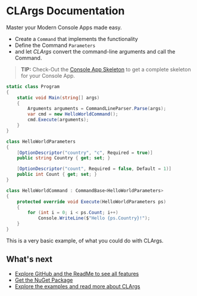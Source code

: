 # CLArgs Documentation

Master your Modern Console Apps made easy.

* Create a `Command` that implements the functionality
* Define the Command `Parameters`
* and let _CLArgs_ convert the command-line arguments and call the Command.

> **TIP:** Check-Out the [Console App Skeleton](https://github.com/msc4266/CLArgs/tree/master/CommandRunner) to get a complete skeleton for your Console App.

```csharp
static class Program
{
    static void Main(string[] args)
    {
        Arguments arguments = CommandLineParser.Parse(args);
        var cmd = new HelloWorldCommand();
        cmd.Execute(arguments);
    }
}

class HelloWorldParameters
{
    [OptionDescriptor("country", "c", Required = true)]
    public string Country { get; set; }

    [OptionDescriptor("count", Required = false, Default = 1)]
    public int Count { get; set; }
}

class HelloWorldCommand : CommandBase<HelloWorldParameters>
{
    protected override void Execute(HelloWorldParameters ps)
    {
        for (int i = 0; i < ps.Count; i++)
            Console.WriteLine($"Hello {ps.Country}!");
    }
}
```

This is a very basic example, of what you could do with CLArgs.

## What's next

* [Explore GitHub and the ReadMe to see all features](https://github.com/msc4266/CLArgs)
* [Get the NuGet Package](https://www.nuget.org/packages/MSPro.CLArgs)
* [Explore the examples and read more about CLArgs](doc/index.md)


